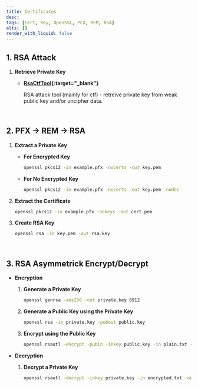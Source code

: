 ```yaml
---
title: Certificates
desc: 
tags: [Cert, Key, OpenSSL, PFX, REM, RSA]
alts: []
render_with_liquid: false
---
```


## 1. RSA Attack

1. **Retrieve Private Key**

    - **[RsaCtfTool](https://github.com/Ganapati/RsaCtfTool){:target="_blank"}**

        RSA attack tool (mainly for ctf) - retreive private key from weak public key and/or uncipher data.

<br />

## 2. PFX -> REM -> RSA

1. **Extract a Private Key**

    - **For Encrypted Key**

        ```sh
        openssl pkcs12 -in example.pfx -nocerts -out key.pem
        ```

    - **For No Encrypted Key**

        ```sh
        openssl pkcs12 -in example.pfx -nocerts -out key.pem -nodes
        ```

2. **Extract the Certificate**

    ```sh
    openssl pkcs12 -in example.pfx -nokeys -out cert.pem
    ```

3. **Create RSA Key**

    ```sh
    openssl rsa -in key.pem -out rsa.key
    ```

<br />

## 3. RSA Asymmetrick Encrypt/Decrypt

- **Encryption**

    1. **Generate a Private Key**

        ```sh
        openssl genrsa -aes256 -out private.key 8912
        ```

    2. **Generate a Public Key using the Private Key**

        ```sh
        openssl rsa -in private.key -pubout public.key
        ```

    3. **Encrypt using the Public Key**

        ```sh
        openssl rsautl -encrypt -pubin -inkey public.key -in plain.txt -out encrypted.txt
        ```

- **Decryption**

    1. **Decrypt a Private Key**

        ```sh
        openssl rsautl -decrypt -inkey private.key -in encrypted.txt -out plain.txt
        ```
